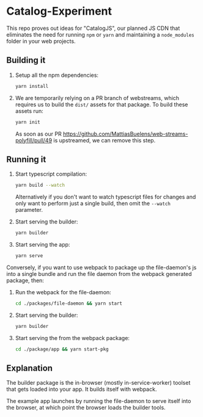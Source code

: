 # Catalog-Experiment

This repo proves out ideas for "CatalogJS", our planned JS CDN that eliminates the need for running `npm` or `yarn` and maintaining a `node_modules` folder in your web projects.

## Building it

1. Setup all the npm dependencies:

   ```sh
   yarn install
   ```

2. We are temporarily relying on a PR branch of webstreams, which requires us to build the `dist/` assets for that package. To build these assets run:
   ```sh
   yarn init
   ```
   As soon as our PR https://github.com/MattiasBuelens/web-streams-polyfill/pull/49 is upstreamed, we can remove this step.

## Running it

1. Start typescript compilation:

   ```sh
   yarn build --watch
   ```

   Alternatively if you don't want to watch typescript files for changes and only
   want to perform just a single build, then omit the `--watch` parameter.

2. Start serving the builder:
   ```sh
   yarn builder
   ```
3. Start serving the app:
   ```sh
   yarn serve
   ```

Conversely, if you want to use webpack to package up the file-daemon's js into a single bundle and run the file daemon from the webpack generated package, then:

1. Run the webpack for the file-daemon:
   ```sh
   cd ./packages/file-daemon && yarn start
   ```
2. Start serving the builder:
   ```sh
   yarn builder
   ```
3. Start serving the from the webpack package:
   ```sh
   cd ./package/app && yarn start-pkg
   ```

## Explanation

The builder package is the in-browser (mostly in-service-worker) toolset that gets loaded into your app. It builds itself with webpack.

The example app launches by running the file-daemon to serve itself into the browser, at which point the browser loads the builder tools.
